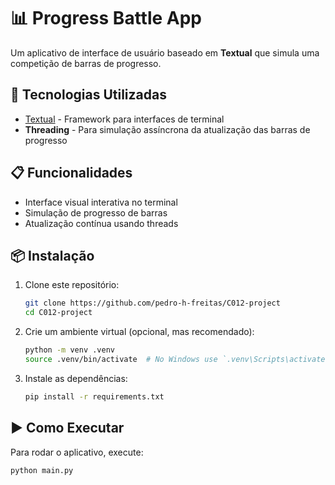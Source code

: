 # 📊 Progress Battle App

Um aplicativo de interface de usuário baseado em **Textual** que simula uma competição de barras de progresso.

## 🚀 Tecnologias Utilizadas

- [Textual](https://github.com/Textualize/textual) - Framework para interfaces de terminal
- **Threading** - Para simulação assíncrona da atualização das barras de progresso

## 📋 Funcionalidades

- Interface visual interativa no terminal
- Simulação de progresso de barras
- Atualização contínua usando threads

## 📦 Instalação

1. Clone este repositório:
   ```bash
   git clone https://github.com/pedro-h-freitas/C012-project
   cd C012-project
   ```

2. Crie um ambiente virtual (opcional, mas recomendado):
   ```bash
   python -m venv .venv
   source .venv/bin/activate  # No Windows use `.venv\Scripts\activate`
   ```

3. Instale as dependências:
   ```bash
   pip install -r requirements.txt
   ```

## ▶️ Como Executar

Para rodar o aplicativo, execute:
```bash
python main.py
```
